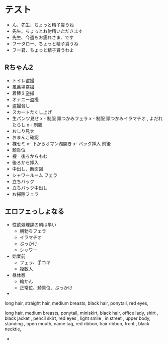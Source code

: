 # テスト

- ん、先生、ちょっと精子貰うね
- 先生、ちょっとお射精いただきます
- 先生、今週もお疲れさま、です
- フータロー、ちょっと精子貰うね
- フー君、ちょっと精子貰うわよ



## Rちゃん2

- トイレ盗撮
- 風呂場盗撮
- 着替え盗撮
- オナニー盗撮
- 盗撮脅し
- スカートたくし上げ
- 生パンツ見せ
x - 制服 頭つかみフェラ
x - 制服 頭つかみイラマチオ , よだれたらし
x - 制服　
- おしり見せ
- おまんこ確認
- 裸セミ
x- 下からオマン湖開き
x- バック挿入 前後
- 騎乗位
- 裸　後ろからもむ
- 後ろから挿入
- 中出し、断面図
- シャワールーム フェラ
- 立ちバック
- 立ちバック中出し
- お掃除フェラ 

## エロフェっしょなる

- 性欲処理課の朝は早い
  - 朝勃ちフェラ
  - イラマチオ
  - ぶっかけ
  - シャワー
- 始業前
  - フェラ、手コキ
  - 複数人
- 昼休憩
  - 輪かん
  - 正常位、騎乗位、ぶっかけ
- 


long hair, straight hair,  medium breasts,  black hair,  ponytail,  red eyes,  

long hair,  medium breasts,  ponytail,  miniskirt,  black hair,  office lady,  shirt , black jacket , pencil skirt,  red eyes , light smile , in street ,  upper body,  standing ,  open mouth,   name tag,  red ribbon,  hair ribbon,  front ,  black necktie, 

- 